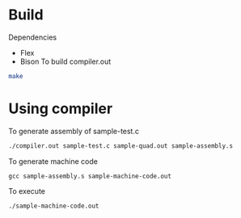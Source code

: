# Build
Dependencies
-   Flex
-   Bison
To build compiler.out
```bash
make
```

# Using compiler
To generate assembly of sample-test.c
```bash
./compiler.out sample-test.c sample-quad.out sample-assembly.s
```
To generate machine code
```
gcc sample-assembly.s sample-machine-code.out
```
To execute
```
./sample-machine-code.out
```
